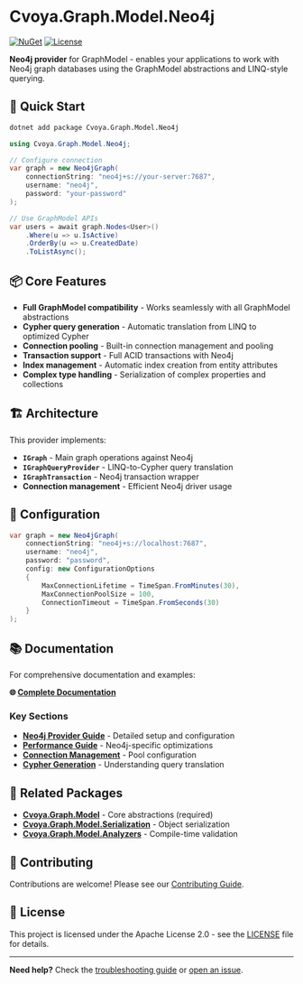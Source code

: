 # Cvoya.Graph.Model.Neo4j

[![NuGet](https://img.shields.io/nuget/v/Cvoya.Graph.Model.Neo4j.svg)](https://www.nuget.org/packages/Cvoya.Graph.Model.Neo4j/)
[![License](https://img.shields.io/badge/License-Apache%202.0-blue.svg)](https://opensource.org/licenses/Apache-2.0)

**Neo4j provider** for GraphModel - enables your applications to work with Neo4j graph databases using the GraphModel abstractions and LINQ-style querying.

## 🚀 Quick Start

```bash
dotnet add package Cvoya.Graph.Model.Neo4j
```

```csharp
using Cvoya.Graph.Model.Neo4j;

// Configure connection
var graph = new Neo4jGraph(
    connectionString: "neo4j+s://your-server:7687",
    username: "neo4j",
    password: "your-password"
);

// Use GraphModel APIs
var users = await graph.Nodes<User>()
    .Where(u => u.IsActive)
    .OrderBy(u => u.CreatedDate)
    .ToListAsync();
```

## 📦 Core Features

- **Full GraphModel compatibility** - Works seamlessly with all GraphModel abstractions
- **Cypher query generation** - Automatic translation from LINQ to optimized Cypher
- **Connection pooling** - Built-in connection management and pooling
- **Transaction support** - Full ACID transactions with Neo4j
- **Index management** - Automatic index creation from entity attributes
- **Complex type handling** - Serialization of complex properties and collections

## 🏗️ Architecture

This provider implements:

- **`IGraph`** - Main graph operations against Neo4j
- **`IGraphQueryProvider`** - LINQ-to-Cypher query translation
- **`IGraphTransaction`** - Neo4j transaction wrapper
- **Connection management** - Efficient Neo4j driver usage

## 🔧 Configuration

```csharp
var graph = new Neo4jGraph(
    connectionString: "neo4j+s://localhost:7687",
    username: "neo4j",
    password: "password",
    config: new ConfigurationOptions
    {
        MaxConnectionLifetime = TimeSpan.FromMinutes(30),
        MaxConnectionPoolSize = 100,
        ConnectionTimeout = TimeSpan.FromSeconds(30)
    }
);
```

## 📚 Documentation

For comprehensive documentation and examples:

**🌐 [Complete Documentation](https://savasp.github.io/graphmodel/)**

### Key Sections

- **[Neo4j Provider Guide](https://savasp.github.io/graphmodel/packages/neo4j/)** - Detailed setup and configuration
- **[Performance Guide](https://savasp.github.io/graphmodel/guides/performance.html)** - Neo4j-specific optimizations
- **[Connection Management](https://savasp.github.io/graphmodel/packages/neo4j/connections.html)** - Pool configuration
- **[Cypher Generation](https://savasp.github.io/graphmodel/packages/neo4j/cypher.html)** - Understanding query translation

## 🔗 Related Packages

- **[Cvoya.Graph.Model](https://www.nuget.org/packages/Cvoya.Graph.Model/)** - Core abstractions (required)
- **[Cvoya.Graph.Model.Serialization](https://www.nuget.org/packages/Cvoya.Graph.Model.Serialization/)** - Object serialization
- **[Cvoya.Graph.Model.Analyzers](https://www.nuget.org/packages/Cvoya.Graph.Model.Analyzers/)** - Compile-time validation

## 🤝 Contributing

Contributions are welcome! Please see our [Contributing Guide](https://github.com/savasp/graphmodel/blob/main/CONTRIBUTING.md).

## 📄 License

This project is licensed under the Apache License 2.0 - see the [LICENSE](https://github.com/savasp/graphmodel/blob/main/LICENSE) file for details.

---

**Need help?** Check the [troubleshooting guide](https://savasp.github.io/graphmodel/guides/troubleshooting.html) or [open an issue](https://github.com/savasp/graphmodel/issues).
